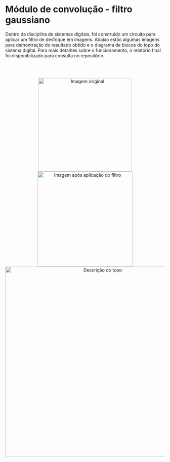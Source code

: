 # Módulo de convolução - filtro gaussiano

Dentro da disciplina de sistemas digitais, foi construído um circuito para aplicar um filtro de desfoque em imagens. Abaixo estão algumas imagens para demontração do resultado obtido e o diagrama de blocos do topo do sistema digital. Para mais detalhes sobre o funcionamento, o relatório final foi disponibilizado para consulta no repositório.

<br>
<br>

<p align="center">
  <img src="https://github.com/victoriavllso/UFSC/assets/128431650/c2ea89f4-3cbf-4b30-8a0a-98f3881b820f" width="296" alt="Imagem original" title= "Imagem original">
  <img src="https://github.com/victoriavllso/UFSC/assets/128431650/6830d59a-287e-4654-a37c-1bea9988b746" width="300" alt="Imagem após aplicação do filtro" title = "Imagem após aplicação do filtro>
</p>
<br>
<br>
<p>
<p align="center">
  <img src="https://github.com/victoriavllso/UFSC/assets/128431650/1c88d4c2-5915-4d0a-93e1-a476404fa012" width="600" alt="Descrição do topo">
</p>

